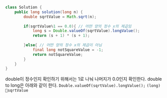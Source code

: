 ```java
class Solution {
    public long solution(long n) {
        double sqrtValue = Math.sqrt(n);
        
        if(sqrtValue%1 == 0.0){ // 어떤 양의 정수 x의 제곱임
            long s = Double.valueOf(sqrtValue).longValue();
            return (s + 1) * (s + 1);
            
        }else{ // 어떤 양의 정수 x의 제곱이 아님
            final long notSquareValue = -1;
            return notSquareValue;
        }
    }
}
```

double이 정수인지 확인하기 위해서는 1로 나눠 나머지가 0.0인지 확인한다.
double to long은 아래와 같이 한다.
`Double.valueOf(sqrtValue).longValue();`
`(long) sqrtValue`

